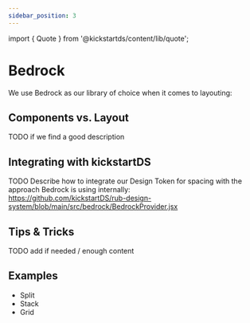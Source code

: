 ```yaml
---
sidebar_position: 3
---
```


import { Quote } from '@kickstartds/content/lib/quote';

# Bedrock

We use Bedrock as our library of choice when it comes to layouting:

<Quote
  byline="The Lodash of Web Layouts"
  source="BEDROCK LAYOUT PRIMITIVES"
  text="A collection of utility components that are designed to be used as building blocks for your web application's layout."
/>

## Components vs. Layout

TODO if we find a good description

## Integrating with kickstartDS

TODO Describe how to integrate our Design Token for spacing with the approach Bedrock is using internally:<br/>
https://github.com/kickstartDS/rub-design-system/blob/main/src/bedrock/BedrockProvider.jsx

## Tips & Tricks

TODO add if needed / enough content

## Examples

- Split
- Stack
- Grid
